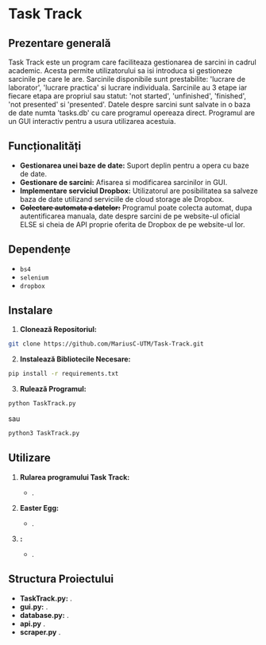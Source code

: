 # Task Track

## Prezentare generală

Task Track este un program care faciliteaza gestionarea de sarcini in cadrul academic. Acesta permite utilizatorului sa isi introduca si gestioneze sarcinile pe care le are. Sarcinile disponibile sunt prestabilite: 'lucrare de laborator', 'lucrare practica' si lucrare individuala. Sarcinile au 3 etape iar fiecare etapa are propriul sau statut: 'not started', 'unfinished', 'finished', 'not presented' si 'presented'. Datele despre sarcini sunt salvate in o baza de date numta 'tasks.db' cu care programul opereaza direct. Programul are un GUI interactiv pentru a usura utilizarea acestuia.

## Funcționalități

- **Gestionarea unei baze de date:** Suport deplin pentru a opera cu baze de date.
- **Gestionare de sarcini:** Afisarea si modificarea sarcinilor in GUI.
- **Implementare serviciul Dropbox:** Utilizatorul are posibilitatea sa salveze baza de date utilizand serviciile de cloud storage ale Dropbox.
- ~~**Colectare automata a datelor:**~~ Programul poate colecta automat, dupa autentificarea manuala, date despre sarcini de pe website-ul oficial ELSE si cheia de API proprie oferita de Dropbox de pe website-ul lor. 

## Dependențe

- `bs4`
- `selenium`
- `dropbox`

## Instalare

1. **Clonează Repositoriul:**
```bash
git clone https://github.com/MariusC-UTM/Task-Track.git
```

2. **Instalează Bibliotecile Necesare:**
```bash
pip install -r requirements.txt
```

3. **Rulează Programul:**
```bash
python TaskTrack.py
```
sau
```bash
python3 TaskTrack.py
```

## Utilizare

1. **Rularea programului Task Track:**
    - .

2. **Easter Egg:**
    - .

3. **:**
    - .

## Structura Proiectului

- **TaskTrack.py:** .
- **gui.py:** .
- **database.py:** .
- **api.py** .
- **scraper.py** .
